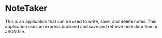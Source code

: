 # NoteTaker
This is an application that can be used to write, save, and delete notes. This application uses an express backend and save and retrieve note data from a JSON file.
